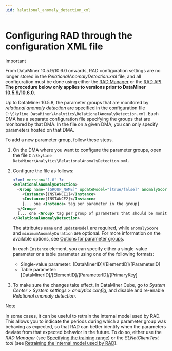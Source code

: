 ```yaml
---
uid: Relational_anomaly_detection_xml
---
```


# Configuring RAD through the configuration XML file

> [!IMPORTANT]
> From DataMiner 10.5.9/10.6.0 onwards<!--RN 43320-->, RAD configuration settings are no longer stored in the *RelationalAnomalyDetection.xml* file, and all configuration must be done using either the [RAD Manager](xref:RAD_manager) or the [RAD API](xref:RAD_API). **The procedure below only applies to versions prior to DataMiner 10.5.9/10.6.0.**

Up to DataMiner 10.5.8, the parameter groups that are monitored by *relational anomaly detection* are specified in the configuration file `C:\Skyline DataMiner\Analytics\RelationalAnomalyDetection.xml`. Each DMA has a separate configuration file specifying the groups that are monitored by that DMA. In the file on a given DMA, you can only specify parameters hosted on that DMA.

To add a new parameter group, follow these steps.

1. On the DMA where you want to configure the parameter groups, open the file `C:\Skyline DataMiner\Analytics\RelationalAnomalyDetection.xml`.

1. Configure the file as follows:

   ```xml
   <?xml version="1.0" ?>
   <RelationalAnomalyDetection>
     <Group name="[GROUP_NAME]" updateModel="[true/false]" anomalyScore="[THRESHOLD]" minimumAnomalyDuration="[THRESHOLD2]">
       <Instance>[INSTANCE1]</Instance>
       <Instance>[INSTANCE2]</Instance>
       [... one <Instance> tag per parameter in the group]
     </Group>
     [... one <Group> tag per group of parameters that should be monitored by RAD]
   </RelationalAnomalyDetection>
   ```

   The attributes `name` and `updateModel` are required, while `anomalyScore` and `minimumAnomalyDuration` are optional. For more information on the available options, see [Options for parameter groups](xref:Relational_anomaly_detection#options-for-parameter-groups).

   In each `Instance` element, you can specify either a single-value parameter or a table parameter using one of the following formats:

     - Single-value parameter: [DataMinerID]/[ElementID]/[ParameterID]
     - Table parameter: [DataMinerID]/[ElementID]/[ParameterID]/[PrimaryKey]

1. To make sure the changes take effect, in DataMiner Cube, go to *System Center* > *System settings* > *analytics config*, and disable and re-enable *Relational anomaly detection*.

> [!NOTE]
> In some cases, it can be useful to retrain the internal model used by RAD. This allows you to indicate the periods during which a parameter group was behaving as expected, so that RAD can better identify when the parameters deviate from that expected behavior in the future. To do so, either use the *RAD Manager* (see [Specifying the training range](xref:RAD_manager#specifying-the-training-range)) or the *SLNetClientTest tool* (see [Retraining the internal model used by RAD](xref:SLNetClientTest_retrain_rad_model)).

